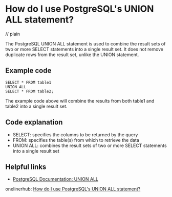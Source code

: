 # How do I use PostgreSQL's UNION ALL statement?
// plain

The PostgreSQL UNION ALL statement is used to combine the result sets of two or more SELECT statements into a single result set. It does not remove duplicate rows from the result set, unlike the UNION statement.

## Example code

```
SELECT * FROM table1
UNION ALL
SELECT * FROM table2;
```

The example code above will combine the results from both table1 and table2 into a single result set.

## Code explanation

- SELECT: specifies the columns to be returned by the query
- FROM: specifies the table(s) from which to retrieve the data
- UNION ALL: combines the result sets of two or more SELECT statements into a single result set

## Helpful links
- [PostgreSQL Documentation: UNION ALL](https://www.postgresql.org/docs/current/sql-union-all.html)

onelinerhub: [How do I use PostgreSQL's UNION ALL statement?](https://onelinerhub.com/postgresql/how-do-i-use-postgresql-s-union-all-statement)